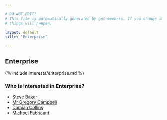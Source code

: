 ```yaml
---

# DO NOT EDIT!
# This file is automatically generated by get-members. If you change it, bad
# things will happen.

layout: default
title: "Enterprise"

---
```


## Enterprise

{% include interests/enterprise.md %}

### Who is interested in Enterprise?


* [Steve Baker](/members/steve-baker.html)
* [Mr Gregory Campbell](/members/mr-gregory-campbell.html)
* [Damian Collins](/members/damian-collins.html)
* [Michael Fabricant](/members/michael-fabricant.html)
